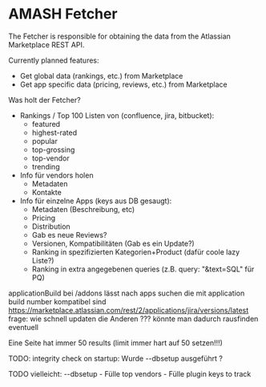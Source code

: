 # AMASH Fetcher

The Fetcher is responsible for obtaining the data from the Atlassian Marketplace REST API.

Currently planned features:
- Get global data (rankings, etc.) from Marketplace
- Get app specific data (pricing, reviews, etc.) from Marketplace

Was holt der Fetcher?
- Rankings / Top 100 Listen von (confluence, jira, bitbucket):
    - featured
    - highest-rated
    - popular
    - top-grossing
    - top-vendor
    - trending
- Info für vendors holen
    - Metadaten
    - Kontakte
- Info für einzelne Apps (keys aus DB gesaugt):
    - Metadaten (Beschreibung, etc)
    - Pricing
    - Distribution
    - Gab es neue Reviews?
    - Versionen, Kompatibilitäten (Gab es ein Update?)
    - Ranking in spezifizierten Kategorien+Product (dafür coole lazy Liste?)
    - Ranking in extra angegebenen queries (z.B. query: "&text=SQL" für PQ)

applicationBuild bei /addons lässt nach apps suchen die mit application build number kompatibel sind
https://marketplace.atlassian.com/rest/2/applications/jira/versions/latest
frage: wie schnell updaten die Anderen ??? könnte man dadurch rausfinden eventuell

Eine Seite hat immer 50 results (limit immer hart auf 50 setzen!!!)

TODO: integrity check on startup: Wurde --dbsetup ausgeführt ?

TODO vielleicht: --dbsetup
    - Fülle top vendors
    - Fülle plugin keys to track
    
